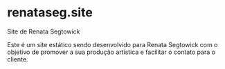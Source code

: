 # renataseg.site
Site de Renata Segtowick

Este é um site estático sendo desenvolvido para Renata Segtowick com o objetivo de promover a sua produção artística e facilitar o contato para o cliente.
